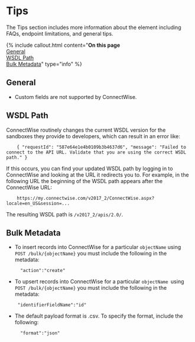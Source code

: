 # Tips

The Tips section includes more information about the element including FAQs, endpoint limitations, and general tips.

{% include callout.html content="<strong>On this page</strong><br/><a href=#general>General</a><br/><a href=#wsdl-path>WSDL Path</a><br/><a href=#bulk-metadata>Bulk Metadata</a>" type="info" %}

## General

* Custom fields are not supported by ConnectWise.

## WSDL Path

ConnectWise routinely changes the current WSDL version for the sandboxes they provide to developers, which can result in an error like:

        { "requestId": "587e64e1e4b0109b3b4637d6", "message": "Failed to connect to the API URL. Validate that you are using the correct WSDL path." }

If this occurs, you can find your updated WSDL path by logging in to ConnectWise and looking at the URL it redirects you to. For example, in the following URL the beginning of the WSDL path appears after the ConnectWise URL:

        https://my.connectwise.com/v2017_2/ConnectWise.aspx?locale=en_US&session=...

The resulting WSDL path is `/v2017_2/apis/2.0/`.

## Bulk Metadata

* To insert records into ConnectWise for a particular `objectName` using `POST /bulk/{objectName}` you must include the following in the metadata:

        "action":"create"

*  To upsert records into ConnectWise for a particular `objectName `using `POST /bulk/{objectName}` you must include the following in the metadata:

        "identifierFieldName":"id"

* The default payload format is .csv. To specify the format, include the following:

        "format":"json"
